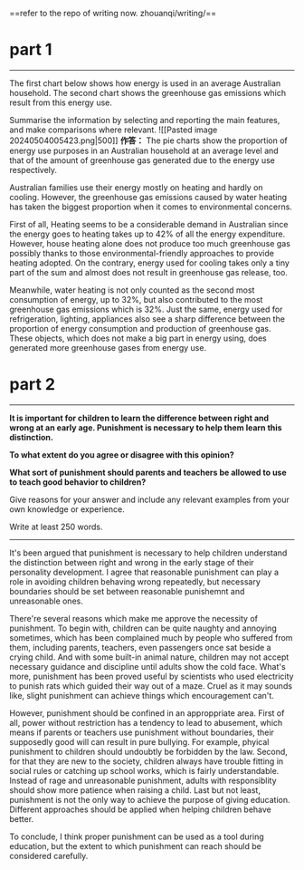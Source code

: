 ==refer to the repo of writing now. zhouanqi/writing/==



# part 1

---
The first chart below shows how energy is used in an average Australian household. The second chart shows the greenhouse gas emissions which result from this energy use.

Summarise the information by selecting and reporting the main features, and make comparisons where relevant.
![[Pasted image 20240504005423.png|500]]
**作答：**
The pie charts show the proportion of energy use purposes in an Australian household at an average level and that of the amount of greenhouse gas generated due to the energy use respectively.

Australian families use their energy mostly on heating and hardly on cooling. However, the greenhouse gas emissions caused by water heating has taken the biggest proportion when it comes to environmental concerns.

First of all, Heating seems to be a considerable demand in Australian since the energy goes to heating takes up to 42% of all the energy expenditure. However, house heating alone does not produce too much greenhouse gas possibly thanks to those environmental-friendly approaches to provide heating adopted. On the contrary, energy used for cooling takes only a tiny part of the sum and almost does not result in greenhouse gas release, too.

Meanwhile, water heating is not only counted as the second most consumption of energy, up to 32%, but also contributed to the most greenhouse gas emissions which is 32%. Just the same, energy used for refrigeration, lighting, appliances also see a sharp difference between the proportion of energy consumption and production of greenhouse gas. These objects, which does not make a big part in energy using, does generated more greenhouse gases from energy use.



# part 2

---
**It is important for children to learn the difference between right and wrong at an early age. Punishment is necessary to help them learn this distinction.**

**To what extent do you agree or disagree with this opinion?**

**What sort of punishment should parents and teachers be allowed to use to teach good behavior to children?**

Give reasons for your answer and include any relevant examples from your own knowledge or experience.

Write at least 250 words.

---

It's been argued that punishment is necessary to help children understand the distinction between right and wrong in the early stage of their personality development. I agree that reasonable punishment can play a role in avoiding children behaving wrong repeatedly, but necessary boundaries should be set between reasonable punishemnt and unreasonable ones.

There're several reasons which make me approve the necessity of punishment. To begin with, children can be quite naughty and annoying sometimes, which has been complained much by people who suffered from them, including parents, teachers, even passengers once sat beside a crying child. And with some built-in animal nature, children may not accept necessary guidance and discipline until adults show the cold face. What's more, punishment has been proved useful by scientists who used electricity to punish rats which guided their way out of a maze. Cruel as it may sounds like, slight punishment can achieve things which encouragement can't.

However, punishment should be confined in an approppriate area. First of all, power without restriction has a tendency to lead to abusement, which means if parents or teachers use punishment without boundaries, their supposedly good will can result in pure bullying. For example, phyical punishment to children should undoubtly be forbidden by the law. Second, for that they are new to the society, children always have trouble fitting in social rules or catching up school works, which is fairly understandable. Instead of rage and unreasonable punishment, adults with responsiblity should show more patience when raising a child. Last but not least, punishment is not the only way to achieve the purpose of giving education. Different approaches should be applied when helping children behave better.

To conclude, I think proper punishment can be used as a tool during education, but the extent to which punishment can reach should be considered carefully.
